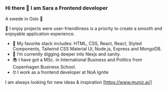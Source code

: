 ### Hi there 👋 I am Sara a Frontend developer

A swede in Oslo 📍

🙏 I enjoy projects were user-friendliness is a priority to create a smooth and enjoyable application experience.

* 👀 My favorite stack includes: HTML, CSS, React, React, Styled Components, Tailwind CSS Material UI, Node.js, Express and MongoDB.
* 🌱 I’m currently digging deeper into Nexjs and sanity.
* 📚 I have got a MSc. in  International Business and Politics from Copenhagen Business School.
* 🤓 I work as a frontend developer at NoA Ignite

I am always looking for new ideas & inspiration
[https://www.muniz.ai/]
